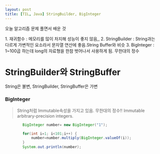 ```yaml
---
layout: post
title: [TIL, Java] StringBuilder, BigInteger
---
```


<p>오늘 알고리즘 문제 풀면서 배운 것</p>
1. 재귀함수 : 메모리를 많이 차지해 성능이 좋지 않음,,
2. StringBuilder : String과는 다르게 가변적인 요소라서 문자열 연산에 좋음.String Buffer와 비슷
3. BigInteger : 1~100곱 하는데 long의 자료형을 한참 벗어나서 사용하게 됨. 무한대의 정수

<!-- ![Image of Yaktocat](https://octodex.github.com/images/yaktocat.png) -->

# StringBuilder와 StringBuffer

String은 불변,
StringBuilder, StringBuffer은 가변

### BigInteger

> String처럼 Immutable속성을 가지고 있음.
> 무한대의 정수!! Immutable arbitrary-precision integers.

```java
		BigInteger number= new BigInteger("1");

		for(int i=1; i<101;i++) {
			number=number.multiply(BigInteger.valueOf(i));
		}
		System.out.println(number);
```


